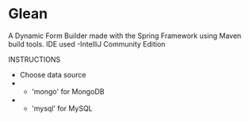 # Glean
A Dynamic Form Builder made with the Spring Framework using Maven build tools.
IDE used -IntelliJ Community Edition

INSTRUCTIONS
+ Choose data source
+ + 'mongo' for MongoDB
+ + 'mysql' for MySQL



